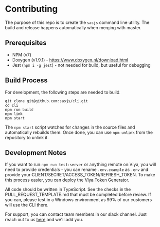 # Contributing

The purpose of this repo is to create the `sasjs` command line utility. The build and release happens automatically when merging with master. 

## Prerequisites

* NPM (v7)
* Doxygen (v1.9.1) - https://www.doxygen.nl/download.html
* Jest (`npm i -g jest`) - not needed for build, but useful for debugging

## Build Process
For development, the following steps are needed to build:

```
git clone git@github.com:sasjs/cli.git
cd cli
npm run build
npm link
npm start
```

The `npm start` script watches for changes in the source files and automatically rebuilds them.  Once done, you can use `npm unlink` from the repository to unlink it.

## Development Notes

If you want to run `npm run test:server` or anything remote on Viya, you will need to provide credentials - you can rename `.env.example` as `.env` and provide your CLIENT/SECRET/ACCESS_TOKEN/REFRESH_TOKEN.  To make this process easier, you can deploy the [Viya Token Generator](https://sasjs.io/apps/#viya-client-token-generator).

All code should be written in TypeScript. See the checks in the PULL_REQUEST_TEMPLATE.md that must be completed before review.  If you can, please test in a Windows environment as 99% of our customers will use the CLI there.

For support, you can contact team members in our slack channel.  Just reach out to us [here](https://sasapps.io/contact-us) and we'll add you.


